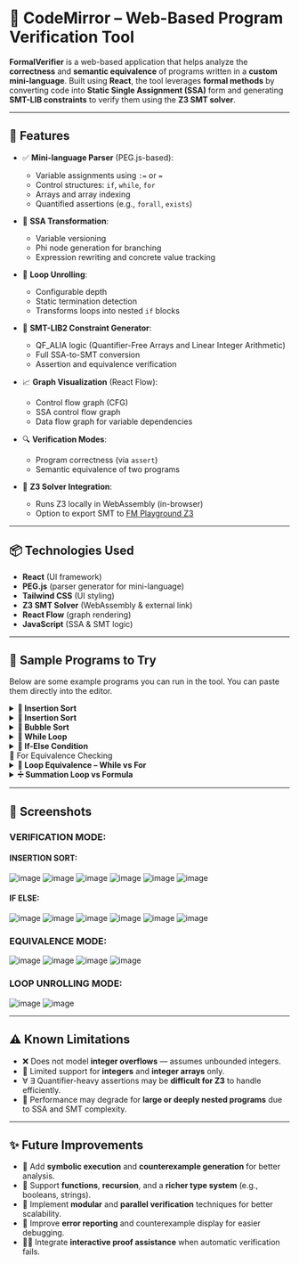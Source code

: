 # 🧠 CodeMirror – Web-Based Program Verification Tool

**FormalVerifier** is a web-based application that helps analyze the **correctness** and **semantic equivalence** of programs written in a **custom mini-language**. Built using **React**, the tool leverages **formal methods** by converting code into **Static Single Assignment (SSA)** form and generating **SMT-LIB constraints** to verify them using the **Z3 SMT solver**.

---

## 🚀 Features

- ✅ **Mini-language Parser** (PEG.js-based):
  - Variable assignments using `:=` or `=`
  - Control structures: `if`, `while`, `for`
  - Arrays and array indexing
  - Quantified assertions (e.g., `forall`, `exists`)

- 🧠 **SSA Transformation**:
  - Variable versioning
  - Phi node generation for branching
  - Expression rewriting and concrete value tracking

- 🔁 **Loop Unrolling**:
  - Configurable depth
  - Static termination detection
  - Transforms loops into nested `if` blocks

- 🧩 **SMT-LIB2 Constraint Generator**:
  - QF_ALIA logic (Quantifier-Free Arrays and Linear Integer Arithmetic)
  - Full SSA-to-SMT conversion
  - Assertion and equivalence verification

- 📈 **Graph Visualization** (React Flow):
  - Control flow graph (CFG)
  - SSA control flow graph
  - Data flow graph for variable dependencies

- 🔍 **Verification Modes**:
  - Program correctness (via `assert`)
  - Semantic equivalence of two programs

- 🔗 **Z3 Solver Integration**:
  - Runs Z3 locally in WebAssembly (in-browser)
  - Option to export SMT to [FM Playground Z3](https://fmplayground.com/z3)

---

## 📦 Technologies Used

- **React** (UI framework)
- **PEG.js** (parser generator for mini-language)
- **Tailwind CSS** (UI styling)
- **Z3 SMT Solver** (WebAssembly & external link)
- **React Flow** (graph rendering)
- **JavaScript** (SSA & SMT logic)

---

## 📄 Sample Programs to Try

Below are some example programs you can run in the tool. You can paste them directly into the editor.

<details>
  <summary><strong>🔁 Insertion Sort</strong></summary>

for (i := 0; i < n; i := i + 1) {
  for (j := 0; j < n - i - 1; j := j + 1) {
    if (arr[j] > arr[j+1]) {
      temp := arr[j];
      arr[j] := arr[j+1];
      arr[j+1] := temp;
    }
  }
}
assert(for (i in range(n)): arr[i] < arr[i+1]);
</details> <details> <summary><strong>📗 Insertion Sort</strong></summary>

for (i := 1; i < n; i := i + 1) {
  key := arr[i];
  j := i - 1;
  while (j >= 0 && arr[j] > key) {
    arr[j + 1] := arr[j];
    j := j - 1;
  }
  arr[j + 1] := key;
}
assert(for (i in range(n-1)): arr[i] <= arr[i+1]);
</details> <details> <summary><strong>📙 Bubble Sort</strong></summary>

for (i := 0; i < n; i := i + 1) {
  for (j := 0; j < n - i - 1; j := j + 1) {
    if (arr[j] > arr[j+1]) {
      temp := arr[j];
      arr[j] := arr[j+1];
      arr[j+1] := temp;
    }
  }
}
assert(for (i in range(n-1)): arr[i] < arr[i+1]);
</details> <details> <summary><strong>🔁 While Loop</strong></summary>

x := 0;
while (x < 4) {
  x := x + 1;
}
assert(x == 4);
</details> <details> <summary><strong>🔀 If-Else Condition</strong></summary>

x := 3;
if (x < 5) {
  y := x + 1;
} else {
  y := x - 1;
}
assert(y > 0);
</details>
🧪 For Equivalence Checking
<details> <summary><strong>🔁 Loop Equivalence – While vs For</strong></summary>
Program 1:

x := 0;
while (x < 4) {
  x := x + 1;
}
assert(x == 4);
Program 2:

x := 0;
for (i := 0; i < 4; i := i + 1) {
  x := x + 1;
}
assert(x == 4);
</details> <details> <summary><strong>➗ Summation Loop vs Formula</strong></summary>
Program 1:

n := 10;  
sum := 0;
i := 1;
while (i <= n) {
  sum := sum + i;
  i := i + 1;
}
assert(sum >= 0);
Program 2:

n := 10;  
sum := 0;
if (n >= 0) {
  sum := n * (n + 1) / 2;
}
assert(sum >= 0);
</details>

---

## 📌 Screenshots

### VERIFICATION MODE:
#### INSERTION SORT:

![image](https://github.com/user-attachments/assets/2c9f8f4c-edf2-41d3-8404-54bef3da9853)
![image](https://github.com/user-attachments/assets/d46b68f6-2202-46c4-a4bb-6712f4a61819)
![image](https://github.com/user-attachments/assets/67309029-715b-4857-91d2-fb057b7c0495)
![image](https://github.com/user-attachments/assets/29a87f90-680b-47bc-ab75-a0285475bf66)
![image](https://github.com/user-attachments/assets/62262934-dbdf-48bf-b05a-0410f0860078)
![image](https://github.com/user-attachments/assets/505823f3-6c00-4903-9134-ba4ac6d1583c)

#### IF ELSE:

![image](https://github.com/user-attachments/assets/10ff6781-90ae-42b5-9e28-4a50bfc3ca2e)
![image](https://github.com/user-attachments/assets/7bc242f3-7ebe-4d6e-a05b-961edd87051d)
![image](https://github.com/user-attachments/assets/e7b16f25-3f21-4074-bb4d-8c562aed3ead)
![image](https://github.com/user-attachments/assets/15b2bc6e-cd45-46d6-8b11-19b27f7cad79)
![image](https://github.com/user-attachments/assets/0a8b1b42-8497-40a8-976f-4a225554e337)
![image](https://github.com/user-attachments/assets/bbf892f0-a2f2-4087-ad21-08f15981b6c7)

### EQUIVALENCE MODE:

![image](https://github.com/user-attachments/assets/9bdaee30-df55-4799-a4d8-9b6795b21649)
![image](https://github.com/user-attachments/assets/0a90d994-20a0-4aea-bfb0-7829f33a3eae)
![image](https://github.com/user-attachments/assets/e23b6f3f-5140-4bc3-a57e-7d6b151af14f)
![image](https://github.com/user-attachments/assets/56f1b930-4dc3-4f8c-8b8f-2d0dabea8a94)

### LOOP UNROLLING MODE:

![image](https://github.com/user-attachments/assets/171430fa-dedb-4ab1-9ab6-40a289c8db5f)
![image](https://github.com/user-attachments/assets/36f0103e-3243-4564-b20c-c6b64f3171a1)

---

## ⚠️ Known Limitations

- ❌ Does not model **integer overflows** — assumes unbounded integers.
- 🧮 Limited support for **integers** and **integer arrays** only.
- ∀ ∃ Quantifier-heavy assertions may be **difficult for Z3** to handle efficiently.
- 🐢 Performance may degrade for **large or deeply nested programs** due to SSA and SMT complexity.

---

## ✨ Future Improvements

- 🧠 Add **symbolic execution** and **counterexample generation** for better analysis.
- 🧬 Support **functions**, **recursion**, and a **richer type system** (e.g., booleans, strings).
- 🧩 Implement **modular** and **parallel verification** techniques for better scalability.
- 📣 Improve **error reporting** and counterexample display for easier debugging.
- 🧑‍🏫 Integrate **interactive proof assistance** when automatic verification fails.



